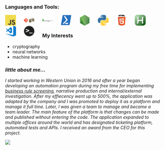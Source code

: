 ### Languages and Tools:
[<img align="left" style="float: left; margin-right: 25px;" alt="javascript" width="35px" src="https://github.com/WANI0N/WANI0N/raw/main/attachments/javascript.png" />](https://www.javascript.com/)
[<img align="left" style="float: left; margin-right: 25px;" alt="git" width="35px" src="https://github.com/WANI0N/WANI0N/raw/main/attachments/git.png" />](https://git-scm.com/)
[<img align="left" style="float: left; margin-right: 25px;" alt="mongodb" width="35px" src="https://github.com/WANI0N/WANI0N/raw/main/attachments/mongodb.png" />](https://www.mongodb.com/)
[<img align="left" style="float: left; margin-right: 25px;" alt="powershell" width="35px" src="https://github.com/WANI0N/WANI0N/raw/main/attachments/powershell.png" />](https://docs.microsoft.com/en-us/powershell/scripting/overview?view=powershell-7.1)
[<img align="left" style="float: left; margin-right: 25px;" alt="nodejs" width="35px" src="https://github.com/WANI0N/WANI0N/raw/main/attachments/nodejs.png" />](https://nodejs.org/en/)
[<img align="left" style="float: left; margin-right: 25px;" alt="python" width="35px" src="https://github.com/WANI0N/WANI0N/raw/main/attachments/python.png" />](https://www.python.org/)
[<img align="left" style="float: left; margin-right: 25px;" alt="html" width="35px" src="https://github.com/WANI0N/WANI0N/raw/main/attachments/html.png" />](https://www.w3schools.com/html/)
[<img align="left" style="float: left; margin-right: 25px;" alt="AHK" width="35px" src="https://github.com/WANI0N/WANI0N/raw/main/attachments/AHK.png" />](https://www.autohotkey.com/)
[<img align="left" style="float: left; margin-right: 25px;" alt="visualstudiocode" width="35px" src="https://github.com/WANI0N/WANI0N/raw/main/attachments/visualstudiocode.png" />](https://code.visualstudio.com/)
[<img align="left" style="float: left; margin-right: 25px;" alt="terminal" width="35px" src="https://github.com/WANI0N/WANI0N/raw/main/attachments/terminal.png" />](https://linuxcommand.org/)

<br />
<br />

### My Interests
 - cryptography
 - neural networks
 - machine learning

### *little about me...*

*I started working in Western Union in 2016 and after a year began developing an automation program during my free time for implementing [business rule screening](https://www.progress.com/faqs/corticon-faqs/what-is-a-business-rules-engine), narrative production and internal/external investigation. After my effiecency went up to 500%, the application was adapted by the company and I was promoted to deploy it as a platform and manage it full time. Later, I was given a team to manage and became a team leader. The main feature of the platform is that changes can be made and published without entering the code. The application expanded to multiple offices around the world and has designated ticketing platform, automated tests and APIs. I received an award from the CEO for this project.*

![](attachments/award.jpg)
